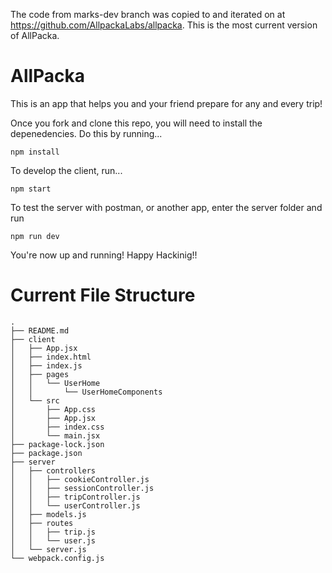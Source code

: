 The code from marks-dev branch was copied to and iterated on at https://github.com/AllpackaLabs/allpacka. This is the most current version of AllPacka.  

# AllPacka

This is an app that helps you and your friend prepare for any and every trip!

Once you fork and clone this repo, you will need to install the
depenedencies. Do this by running...

    npm install

To develop the client, run...

    npm start

To test the server with postman, or another app, enter the
server folder and run

    npm run dev

You're now up and running! Happy Hackinig!!

# Current File Structure

```
.
├── README.md
├── client
│   ├── App.jsx
│   ├── index.html
│   ├── index.js
│   ├── pages
│   │   └── UserHome
│   │       └── UserHomeComponents
│   └── src
│       ├── App.css
│       ├── App.jsx
│       ├── index.css
│       └── main.jsx
├── package-lock.json
├── package.json
├── server
│   ├── controllers
│   │   ├── cookieController.js
│   │   ├── sessionController.js
│   │   ├── tripController.js
│   │   └── userController.js
│   ├── models.js
│   ├── routes
│   │   ├── trip.js
│   │   └── user.js
│   └── server.js
└── webpack.config.js

```

